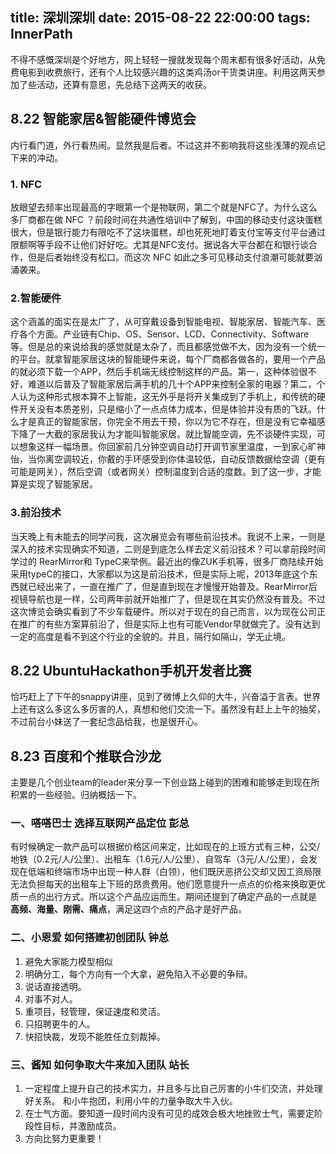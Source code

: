 title: 深圳深圳
date: 2015-08-22 22:00:00
tags: InnerPath 
---
不得不感慨深圳是个好地方，网上轻轻一搜就发现每个周末都有很多好活动，从免费电影到收费旅行，还有个人比较感兴趣的这类鸡汤or干货类讲座。利用这两天参加了些活动，还算有意思，先总结下这两天的收获。

## 8.22 智能家居&智能硬件博览会

内行看门道，外行看热闹。显然我是后者。不过这并不影响我将这些浅薄的观点记下来的冲动。
### 1. NFC
放眼望去频率出现最高的字眼第一个是物联网，第二个就是NFC了。为什么这么多厂商都在做 NFC ？前段时间在共通性培训中了解到，中国的移动支付这块蛋糕很大，但是银行能力有限吃不了这块蛋糕，却也死死地盯着支付宝等支付平台通过限额啊等手段不让他们好好吃。尤其是NFC支付。据说各大平台都在和银行谈合作，但是后者始终没有松口。而这次 NFC 如此之多可见移动支付浪潮可能就要汹涌袭来。
### 2.智能硬件
这个涵盖的面实在是太广了，从可穿戴设备到智能电视、智能家居、智能汽车、医疗各个方面。产业链有Chip、OS、Sensor、LCD、Connectivity、Software等。但是总的来说给我的感觉就是太杂了，而且都感觉做不大，因为没有一个统一的平台。就拿智能家居这块的智能硬件来说，每个厂商都各做各的，要用一个产品的就必须下载一个APP，然后手机端无线控制这样的产品。第一，这种体验很不好，难道以后普及了智能家居后满手机的几十个APP来控制全家的电器？第二，个人认为这种形式根本算不上智能，这无外乎是将开关集成到了手机上，和传统的硬件开关没有本质差别，只是缩小了一点点体力成本，但是体验并没有质的飞跃。什么才是真正的智能家居，你完全不用去干预，你以为它不存在，但是没有它幸福感下降了一大截的家居我认为才能叫智能家居。就比智能空调，先不谈硬件实现，可以想象这样一幅场景。你回家前几分钟空调自动打开调节家里温度，一到家心旷神怡，当你离空调较近，你戴的手环感受到你体温较低，自动反馈数据给空调（更有可能是网关），然后空调（或者网关）控制温度到合适的度数。到了这一步，才能算是实现了智能家居。
### 3.前沿技术
当天晚上有未能去的同学问我，这次展览会有哪些前沿技术。我说不上来，一则是深入的技术实现确实不知道，二则是到底怎么样去定义前沿技术？可以拿前段时间学过的 RearMirror和 TypeC来举例。最近出的像ZUK手机等，很多厂商陆续开始采用typeC的接口，大家都以为这是前沿技术，但是实际上呢，2013年底这个东西就已经出来了，一直在推广了，但是直到现在才慢慢开始普及。RearMirror后视镜导航也是一样，公司两年前就开始推广了，但是现在其实仍然没有普及。不过这次博览会确实看到了不少车载硬件。所以对于现在的自己而言，以为现在公司正在推广的有些方案算前沿了，但是实际上也有可能Vendor早就做完了。没有达到一定的高度是看不到这个行业的全貌的。并且，隔行如隔山，学无止境。

## 8.22 UbuntuHackathon手机开发者比赛
恰巧赶上了下午的snappy讲座，见到了微博上久仰的大牛，兴奋溢于言表。世界上还有这么多这么多厉害的人，真想和他们交流一下。虽然没有赶上上午的抽奖，不过前台小妹送了一套纪念品给我，也是很开心。

## 8.23 百度和个推联合沙龙
主要是几个创业team的leader来分享一下创业路上碰到的困难和能够走到现在所积累的一些经验。归纳概括一下。
### 一、嗒嗒巴士 选择互联网产品定位 彭总
有时候确定一款产品可以根据价格区间来定，比如现在的上班方式有三种，公交/地铁（0.2元/人/公里）、出租车（1.6元/人/公里）、自驾车（3元/人/公里），会发现在低端和终端市场中出现一种人群（白领），他们既厌恶挤公交却又因工资局限无法负担每天的出租车上下班的昂贵费用。他们愿意提升一点点的价格来换取更优质一点的出行方式。所以这个产品应运而生。期间还提到了确定产品的一点就是 **高频、海量、刚需、痛点**，满足这四个点的产品才是好产品。
### 二、小恩爱 如何搭建初创团队 钟总
1. 避免大家能力模型相似
2. 明确分工，每个方向有一个大拿，避免陷入不必要的争辩。
3. 说话直接透明。
4. 对事不对人。
5. 重项目，轻管理，保证速度和灵活。
6. 只招聘更牛的人。
7. 快招快裁，发现不能胜任立刻裁掉。

### 三、酱知 如何争取大牛来加入团队 站长 
1. 一定程度上提升自己的技术实力，并且多与比自己厉害的小牛们交流，并处理好关系。 和小牛抱团，利用小牛的力量争取大牛入伙。
2. 在士气方面。要知道一段时间内没有可见的成效会极大地挫败士气，需要定阶段性目标，并激励成员。
3. 方向比努力更重要！
